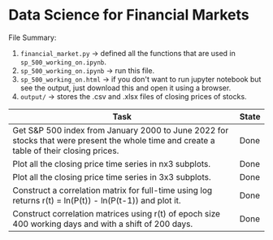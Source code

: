 # Data Science for Financial Markets

File Summary:
1. `financial_market.py` -> defined all the functions that are used in `sp_500_working_on.ipynb`.
2. `sp_500_working_on.ipynb` -> run this file.
3. `sp_500_working_on.html` -> if you don't want to run jupyter notebook but see the output, just download this and open it using a browser.
4. `output/` -> stores the .csv and .xlsx files of closing prices of stocks.

| Task                                                                                                                                     | State |
|------------------------------------------------------------------------------------------------------------------------------------------|-------|
| Get S&P 500 index from January 2000 to June 2022 for stocks that were present the whole time and create a table of their closing prices. | Done  |
| Plot all the closing price time series in nx3 subplots.                                                                                  | Done  |
| Plot all the closing price time series in 3x3 subplots.                                                                                  | Done  |
| Construct a correlation matrix for full-time using log returns r(t) = ln(P(t)) - ln(P(t-1)) and plot it.                                 | Done  |
| Construct correlation matrices using r(t) of epoch size 400 working days and with a shift of 200 days.                                   | Done  |
